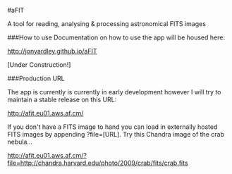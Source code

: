 #aFIT

A tool for reading, analysing & processing astronomical FITS images


###How to use
Documentation on how to use the app will be housed here:

http://jonyardley.github.io/aFIT

[Under Construction!]


###Production URL

The app is currently is currently in early development however I will try to maintain a stable release on this URL:

http://afit.eu01.aws.af.cm/


If you don't have a FITS image to hand you can load in externally hosted FITS images by appending ?file=[URL]. Try this Chandra image of the crab nebula...

http://afit.eu01.aws.af.cm/?file=http://chandra.harvard.edu/photo/2009/crab/fits/crab.fits
